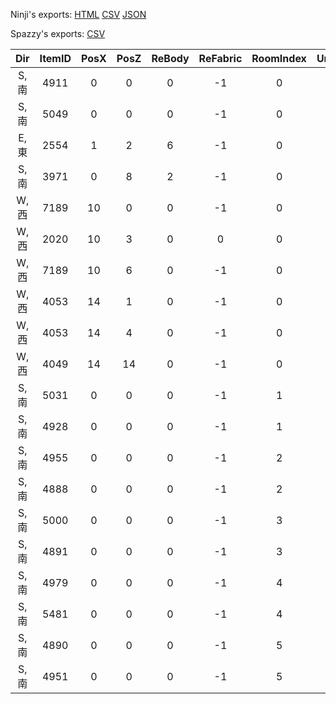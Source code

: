 Ninji's exports: [HTML](https://wuffs.org/acnh/bcsv_140/html/IndoorPhotoStudioItemParam.html) [CSV](https://wuffs.org/acnh/bcsv_140/csv/IndoorPhotoStudioItemParam.csv) [JSON](https://wuffs.org/acnh/bcsv_140/json/IndoorPhotoStudioItemParam.json)

Spazzy's exports: [CSV](JSON)

| Dir | ItemID | PosX | PosZ | ReBody | ReFabric | RoomIndex | UniqueID |
|:--:|:--:|:--:|:--:|:--:|:--:|:--:|:--:|
| S,南 | 4911 | 0 | 0 | 0 | -1 | 0 | 2 | 
| S,南 | 5049 | 0 | 0 | 0 | -1 | 0 | 3 | 
| E,東 | 2554 | 1 | 2 | 6 | -1 | 0 | 4 | 
| S,南 | 3971 | 0 | 8 | 2 | -1 | 0 | 5 | 
| W,西 | 7189 | 10 | 0 | 0 | -1 | 0 | 6 | 
| W,西 | 2020 | 10 | 3 | 0 | 0 | 0 | 7 | 
| W,西 | 7189 | 10 | 6 | 0 | -1 | 0 | 8 | 
| W,西 | 4053 | 14 | 1 | 0 | -1 | 0 | 9 | 
| W,西 | 4053 | 14 | 4 | 0 | -1 | 0 | 10 | 
| W,西 | 4049 | 14 | 14 | 0 | -1 | 0 | 11 | 
| S,南 | 5031 | 0 | 0 | 0 | -1 | 1 | 12 | 
| S,南 | 4928 | 0 | 0 | 0 | -1 | 1 | 13 | 
| S,南 | 4955 | 0 | 0 | 0 | -1 | 2 | 14 | 
| S,南 | 4888 | 0 | 0 | 0 | -1 | 2 | 15 | 
| S,南 | 5000 | 0 | 0 | 0 | -1 | 3 | 16 | 
| S,南 | 4891 | 0 | 0 | 0 | -1 | 3 | 17 | 
| S,南 | 4979 | 0 | 0 | 0 | -1 | 4 | 18 | 
| S,南 | 5481 | 0 | 0 | 0 | -1 | 4 | 19 | 
| S,南 | 4890 | 0 | 0 | 0 | -1 | 5 | 20 | 
| S,南 | 4951 | 0 | 0 | 0 | -1 | 5 | 21 | 
